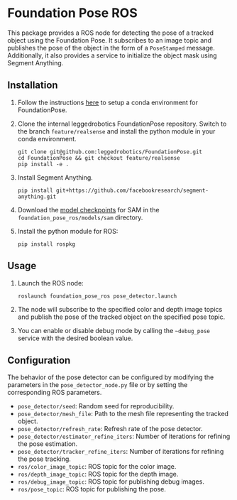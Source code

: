 # Foundation Pose ROS

This package provides a ROS node for detecting the pose of a tracked object using the Foundation Pose. It subscribes to an image topic and publishes the pose of the object in the form of a `PoseStamped` message. Additionally, it also provides a service to initialize the object mask using Segment Anything.

## Installation

1. Follow the instructions [here](https://github.com/leggedrobotics/FoundationPose/tree/feature/realsense?tab=readme-ov-file#env-setup-option-2-conda-experimental) to setup a conda environment for FoundationPose.

2. Clone the internal leggedrobotics FoundationPose repository. Switch to the branch `feature/realsense` and install the python module in your conda environment.

    ```
    git clone git@github.com:leggedrobotics/FoundationPose.git
    cd FoundationPose && git checkout feature/realsense
    pip install -e .
    ```
3. Install Segment Anything.

    ```
    pip install git+https://github.com/facebookresearch/segment-anything.git
    ```

4. Download the [model checkpoints](https://dl.fbaipublicfiles.com/segment_anything/sam_vit_h_4b8939.pth) for SAM in the `foundation_pose_ros/models/sam` directory.

5. Install the python module for ROS:
    ```
    pip install rospkg
    ```

## Usage

1. Launch the ROS node:

    ```
    roslaunch foundation_pose_ros pose_detector.launch
    ```

2. The node will subscribe to the specified color and depth image topics and publish the pose of the tracked object on the specified pose topic.

3. You can enable or disable debug mode by calling the `~debug_pose` service with the desired boolean value.

## Configuration

The behavior of the pose detector can be configured by modifying the parameters in the `pose_detector_node.py` file or by setting the corresponding ROS parameters.

- `pose_detector/seed`: Random seed for reproducibility.
- `pose_detector/mesh_file`: Path to the mesh file representing the tracked object.
- `pose_detector/refresh_rate`: Refresh rate of the pose detector.
- `pose_detector/estimator_refine_iters`: Number of iterations for refining the pose estimation.
- `pose_detector/tracker_refine_iters`: Number of iterations for refining the pose tracking.
- `ros/color_image_topic`: ROS topic for the color image.
- `ros/depth_image_topic`: ROS topic for the depth image.
- `ros/debug_image_topic`: ROS topic for publishing debug images.
- `ros/pose_topic`: ROS topic for publishing the pose.
